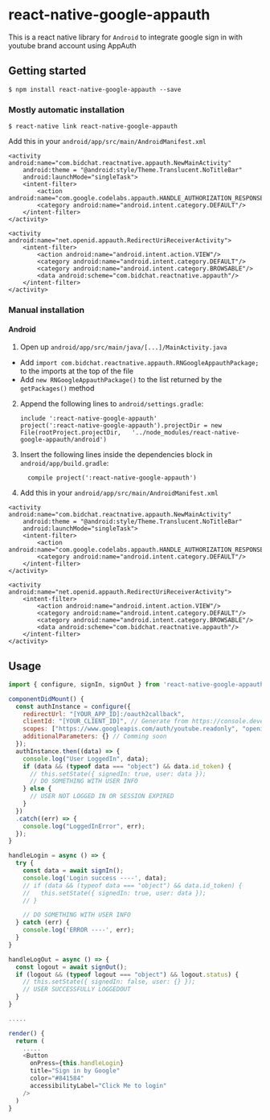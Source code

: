 
# react-native-google-appauth
This is a react native library for `Android` to integrate google sign in with youtube brand account using AppAuth

## Getting started

`$ npm install react-native-google-appauth --save`

### Mostly automatic installation

`$ react-native link react-native-google-appauth`

Add this in your `android/app/src/main/AndroidManifest.xml`

```
<activity android:name="com.bidchat.reactnative.appauth.NewMainActivity"
    android:theme = "@android:style/Theme.Translucent.NoTitleBar"
    android:launchMode="singleTask">
    <intent-filter>
        <action android:name="com.google.codelabs.appauth.HANDLE_AUTHORIZATION_RESPONSE"/>
        <category android:name="android.intent.category.DEFAULT"/>
    </intent-filter>
</activity>

<activity android:name="net.openid.appauth.RedirectUriReceiverActivity">
    <intent-filter>
        <action android:name="android.intent.action.VIEW"/>
        <category android:name="android.intent.category.DEFAULT"/>
        <category android:name="android.intent.category.BROWSABLE"/>
        <data android:scheme="com.bidchat.reactnative.appauth"/>
    </intent-filter>
</activity>
```

### Manual installation


#### Android

1. Open up `android/app/src/main/java/[...]/MainActivity.java`
  - Add `import com.bidchat.reactnative.appauth.RNGoogleAppauthPackage;` to the imports at the top of the file
  - Add `new RNGoogleAppauthPackage()` to the list returned by the `getPackages()` method
2. Append the following lines to `android/settings.gradle`:
  	```
  	include ':react-native-google-appauth'
  	project(':react-native-google-appauth').projectDir = new File(rootProject.projectDir, 	'../node_modules/react-native-google-appauth/android')
  	```
3. Insert the following lines inside the dependencies block in `android/app/build.gradle`:
  	```
      compile project(':react-native-google-appauth')
  	```
4. Add this in your `android/app/src/main/AndroidManifest.xml`
```
<activity android:name="com.bidchat.reactnative.appauth.NewMainActivity"
    android:theme = "@android:style/Theme.Translucent.NoTitleBar"
    android:launchMode="singleTask">
    <intent-filter>
        <action android:name="com.google.codelabs.appauth.HANDLE_AUTHORIZATION_RESPONSE"/>
        <category android:name="android.intent.category.DEFAULT"/>
    </intent-filter>
</activity>

<activity android:name="net.openid.appauth.RedirectUriReceiverActivity">
    <intent-filter>
        <action android:name="android.intent.action.VIEW"/>
        <category android:name="android.intent.category.DEFAULT"/>
        <category android:name="android.intent.category.BROWSABLE"/>
        <data android:scheme="com.bidchat.reactnative.appauth"/>
    </intent-filter>
</activity>
```

## Usage
```javascript
import { configure, signIn, signOut } from 'react-native-google-appauth';

componentDidMount() {
  const authInstance = configure({
    redirectUrl: "[YOUR_APP_ID]:/oauth2callback",
    clientId: "[YOUR_CLIENT_ID]", // Generate from https://console.developers.google.com/ if you don't have
    scopes: ["https://www.googleapis.com/auth/youtube.readonly", "openid", "email", "profile"],
    additionalParameters: {} // Comming soon
  });
  authInstance.then((data) => {
    console.log("User LoggedIn", data);
    if (data && (typeof data === "object") && data.id_token) {
      // this.setState({ signedIn: true, user: data });
      // DO SOMETHING WITH USER INFO
    } else {
      // USER NOT LOGGED IN OR SESSION EXPIRED
    }
  })
  .catch((err) => {
    console.log("LoggedInError", err);
  });
}

handleLogin = async () => {
  try {
    const data = await signIn();
    console.log('Login success ----', data);
    // if (data && (typeof data === "object") && data.id_token) {
    //   this.setState({ signedIn: true, user: data });
    // }

    // DO SOMETHING WITH USER INFO
  } catch (err) {
    console.log('ERROR ----', err);
  }
}

handleLogOut = async () => {
  const logout = await signOut();
  if (logout && (typeof logout === "object") && logout.status) {
    // this.setState({ signedIn: false, user: {} });
    // USER SUCCESSFULLY LOGGEDOUT
  }
}

.....

render() {
  return (
    .....
    <Button
      onPress={this.handleLogin}
      title="Sign in by Google"
      color="#841584"
      accessibilityLabel="Click Me to login"
    />
  )
}

```
  